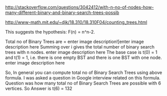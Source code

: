 http://stackoverflow.com/questions/3042412/with-n-no-of-nodes-how-many-different-binary-and-binary-search-trees-possib

http://www-math.mit.edu/~djk/18.310/18.310F04/counting_trees.html

This suggests the hypothesis: F(n) = n^n-2.

Total no of Binary Trees are = enter image description![enter image description here
Summing over i gives the total number of binary search trees with n nodes. enter image description here
The base case is t(0) = 1 and t(1) = 1, i.e. there is one empty BST and there is one BST with one node. enter image description here

So, In general you can compute total no of Binary Search Trees using above formula. I was asked a question in Google interview related on this formula. Question was how many total no of Binary Search Trees are possible with 6 vertices. So Answer is t(6) = 132



